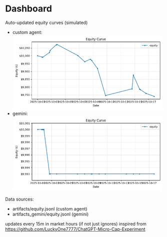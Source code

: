 # Dashboard

Auto-updated equity curves (simulated)

- custom agent: ![Equity Curve](artifacts/equity.png?v=b5ee77f)
- gemini: ![Equity Curve (Gemini)](artifacts_gemini/equity.png?v=b5ee77f)

Data sources:
- artifacts/equity.jsonl (custom agent)
- artifacts_gemini/equity.jsonl (gemini)

updates every 15m in market hours (if not just ignores)
inspired from https://github.com/LuckyOne7777/ChatGPT-Micro-Cap-Experiment